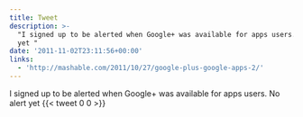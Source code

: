 ```yaml
---
title: Tweet
description: >-
  "I signed up to be alerted when Google+ was available for apps users. No alert
  yet "
date: '2011-11-02T23:11:56+00:00'
links:
  - 'http://mashable.com/2011/10/27/google-plus-google-apps-2/'
---
```

I signed up to be alerted when Google+ was available for apps users. No alert yet 
      {{< tweet 0 0 >}}
    
